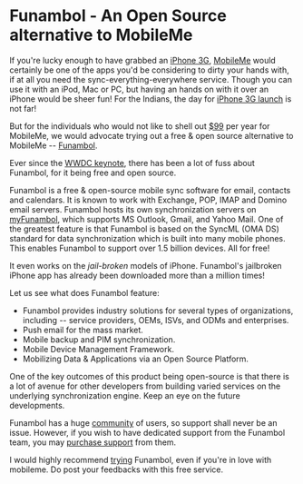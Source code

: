 # Funambol - An Open Source alternative to MobileMe

If you're lucky enough to have grabbed an <a href="http://www.apple.com/iphone/">iPhone 3G</a>, <a href="http://www.me.com/">MobileMe</a> would certainly be one of the apps you'd be considering to dirty your hands with, if at all you need the sync-everything-everywhere service. Though you can use it with an iPod, Mac or PC, but having an hands on with it over an iPhone would be sheer fun! For the Indians, the day for <a href="/2008/iphone-3g-india-22-august/">iPhone 3G launch</a> is not far! 

But for the individuals who would not like to shell out <a href="http://www.apple.com/mobileme/pricing/">$99</a> per year for MobileMe, we would advocate trying out a free & open source alternative to MobileMe -- <a href="http://www.funambol.com/">Funambol</a>.

Ever since the <a href="http://www.apple.com/quicktime/qtv/wwdc08/">WWDC keynote</a>, there has been a lot of fuss about Funambol, for it being free and open source.

Funambol is a free & open-source mobile sync software for email, contacts and calendars. It is known to work with Exchange, POP, IMAP and Domino email servers. Funambol hosts its own synchronization servers on <a href="http://my.funambol.com/">myFunambol</a>, which supports MS Outlook, Gmail, and Yahoo Mail. One of the greatest feature is that Funambol is based on the SyncML (OMA DS) standard for data synchronization which is built into many mobile phones. This enables Funambol to support over 1.5 billion devices. All for free!

It even works on the <em>jail-broken</em> models of iPhone. Funambol's jailbroken iPhone app has already been downloaded more than a million times!

Let us see what does Funambol feature:

- Funambol provides industry solutions for several types of organizations, including -- service providers, OEMs, ISVs, and ODMs and enterprises.
- Push email for the mass market.
- Mobile backup and PIM synchronization.
- Mobile Device Management Framework.
- Mobilizing Data & Applications via an Open Source Platform.

One of the key outcomes of this product being open-source is that there is a lot of avenue for other developers from building varied services on the underlying synchronization engine. Keep an eye on the future developments.

Funambol has a huge <a href="http://www.funambol.com/opensource/communitysupport.php">community</a> of users, so support shall never be an issue. However, if you wish to have dedicated support from the Funambol team, you may <a href="http://www.funambol.com/support/purchasesupport.php">purchase support</a> from them.

I would highly recommend <a href="http://www.funambol.com/solutions/tryfunambol.php">trying</a> Funambol, even if you're in love with mobileme. Do post your feedbacks with this free service.
